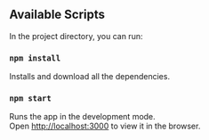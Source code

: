 
## Available Scripts

In the project directory, you can run:

### `npm install`

Installs and download all the dependencies.

### `npm start`

Runs the app in the development mode.<br>
Open [http://localhost:3000](http://localhost:3000) to view it in the browser.

